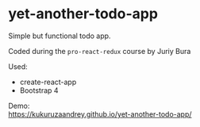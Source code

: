 # yet-another-todo-app

Simple but functional todo app.

Coded during the `pro-react-redux` course by Juriy Bura

Used:
* create-react-app
* Bootstrap 4

Demo:  
https://kukuruzaandrey.github.io/yet-another-todo-app/